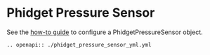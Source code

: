 # Phidget Pressure Sensor

See the [how-to guide](../../devices/sensors/phidget_pressure_sensor.md) to configure a PhidgetPressureSensor object.

```{eval-rst}
.. openapi:: ./phidget_pressure_sensor_yml.yml
```
